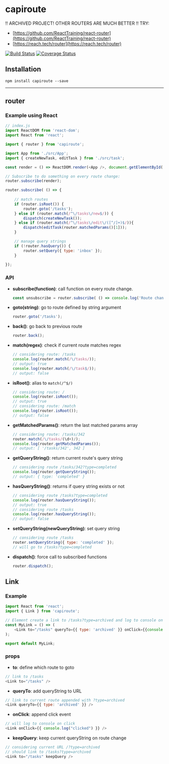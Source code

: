 # capiroute

!! ARCHIVED PROJECT! OTHER ROUTERS ARE MUCH BETTER !! TRY:

- [https://github.com/ReactTraining/react-router](https://github.com/ReactTraining/react-router)
- [https://reach.tech/router](https://reach.tech/router)

[![Build Status](https://www.travis-ci.org/calimaborges/capiroute.svg?branch=master)](https://www.travis-ci.org/calimaborges/capiroute)
[![Coverage Status](https://coveralls.io/repos/github/calimaborges/capiroute/badge.svg?branch=master)](https://coveralls.io/github/calimaborges/capiroute?branch=master)

## Installation

```
npm install capiroute --save
```

---
## router

### Example using React

```javascript
// index.js
import ReactDOM from 'react-dom';
import React from 'react';

import { router } from 'capiroute';

import App from './src/App';
import { createNewTask, editTask } from './src/task';

const render = () => ReactDOM.render(<App />, document.getElementById('root'));

// Subscribe to do something on every route change: 
router.subscribe(render);

router.subscribe( () => {
    
    // match routes
    if (router.isRoot()) {
        router.goto('/tasks');
    } else if (router.match(/^\/tasks\/new$/)) {
        dispatch(createNewTask());
    } else if (router.match(/^\/tasks\/edit\/([^/]+)$/)){
        dispatch(editTask(router.matchedParams()[1]));
    }

    // manage query strings
    if (!router.hasQuery()) {
        router.setQuery({ type: 'inbox' });
    }
    
});
```

### API

* **subscribe(function)**: call function on every route change.
    
    ```javascript
    const unsubscribe = router.subscribe( () => console.log('Route changed!') );
    ```
    
* **goto(string)**: go to route defined by string argument
 
    ```javascript
    router.goto('/tasks');
    ```

* **back()**: go back to previous route

    ```javascript
    router.back();
    ```
    
* **match(regex)**: check if current route matches regex
 
    ```javascript
    // considering route: /tasks
    console.log(router.match(/\/tasks/));
    // output: true
    console.log(router.match(/\/task$/));
    // output: false
    ```
        
* **isRoot()**: alias to `match(/^$/)`

    ```javascript
    // considering route: /
    console.log(router.isRoot());
    // output: true
    // considering route: /match
    console.log(router.isRoot());
    // output: false
    ```
    
        
* **getMatchedParams()**: return the last matched params array
 
    ```javascript
    // considering route: /tasks/342
    router.match(/\/tasks/(\d+)/);
    console.log(router.getMatchedParams());
    // output: [ '/tasks/342', 342 ]
    ```

* **getQueryString()**: return current route's query string
 
    ```javascript
    // considering route /tasks/342?type=completed
    console.log(router.getQueryString());
    // output: { type: 'completed' }
    ```

* **hasQueryString()**: returns if query string exists or not

    ```javascript
    // considering route /tasks?type=completed
    console.log(router.hasQueryString());
    // output: true
    // considering route /tasks
    console.log(router.hasQueryString());
    // output: false
    ```
* **setQueryString(newQueryString)**: set query string

    ```javascript
    // considering route /tasks
    router.setQueryString({ type: 'completed' });
    // will go to /tasks?type=completed
    ```
    
* **dispatch()**: force call to subscribed functions
  
    ```javascript
    router.dispatch();
    ```
    
## Link

### Example

```javascript
import React from 'react';
import { Link } from 'capiroute';

// Element create a link to /tasks?type=archived and log to console on click
const MyLink = () => (
    <Link to="/tasks" queryTo={{ type: 'archived' }} onClick={{console.log('clicked')}} />
);

export default MyLink;
```

### props

* **to**: define which route to goto

```javascript
// link to /tasks
<Link to="/tasks" />
```

* **queryTo**: add queryString to URL

```javascript
// link to current route appended with ?type=archived
<Link queryTo={{ type: 'archived' }} />
```

* **onClick**: append click event

```javascript
// will log to console on click
<Link onClick={{ console.log("clicked") }} />
```

* **keepQuery**: keep current queryString on route change
```javascript
// considering current URL /?type=archived
// should link to /tasks?type=archived
<Link to="/tasks" keepQuery />
```
